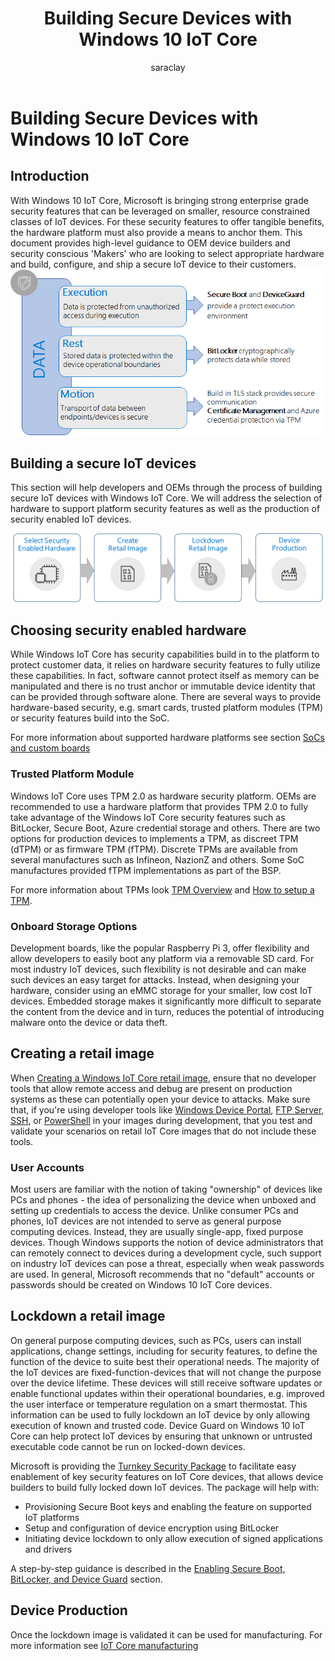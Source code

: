 ﻿---
title: Building Secure Devices with Windows 10 IoT Core
author: saraclay
ms.author: saclayt
ms.date: 08/28/2017
ms.topic: article
description: Learn how to build secure devices by enabling secure boot, implementing TPMs, and more.
keywords: windows iot, security, firmware, secure boot, TPM, Bitlocker, encryption
---

# Building Secure Devices with Windows 10 IoT Core

## Introduction  
With Windows 10 IoT Core, Microsoft is bringing strong enterprise grade security features that can be leveraged on smaller, resource constrained classes of IoT devices. For these security features to offer tangible benefits, the hardware platform must also provide a means to anchor them. This document provides high-level guidance to OEM device builders and security conscious 'Makers' who are looking to select appropriate hardware and build, configure, and ship a secure IoT device to their customers.
![Data Security](../media/SecurityFlowAndCertificates/DataRestExecutionMotion.png)

## Building a secure IoT devices  
This section will help developers and OEMs through the process of building secure IoT devices with Windows IoT Core. We will address the selection of hardware to support platform security features as well as the production of security enabled IoT devices.

![Device Build Process](../media/SecurityFlowAndCertificates/DeviceBuildProcess.png)


## Choosing security enabled hardware
While Windows IoT Core has security capabilities build in to the platform to protect customer data, it relies on hardware security features to fully utilize these capabilities. In fact, software cannot protect itself as memory can be manipulated and there is no trust anchor or immutable device identity that can be provided through software alone. There are several ways to provide hardware-based security, e.g. smart cards, trusted platform modules (TPM) or security features build into the SoC. 

For more information about supported hardware platforms see section [SoCs and custom boards](https://docs.microsoft.com/en-us/windows/iot-core/learn-about-hardware/socsandcustomboards) 

### Trusted Platform Module
Windows IoT Core uses TPM 2.0 as hardware security platform. OEMs are recommended to use a hardware platform that provides TPM 2.0 to fully take advantage of the Windows IoT Core security features such as BitLocker, Secure Boot, Azure credential storage and others. There are two options for production devices to implements a TPM, as discreet TPM (dTPM) or as firmware TPM (fTPM). Discrete TPMs are available from several manufactures such as Infineon, NazionZ and others. Some SoC manufactures provided fTPM implementations as part of the BSP. 

For more information about TPMs look [TPM Overview](https://docs.microsoft.com/en-us/windows/iot-core/secure-your-device/tpm) and [How to setup a TPM](https://docs.microsoft.com/en-us/windows/iot-core/secure-your-device/setuptpm).

### Onboard Storage Options
Development boards, like the popular Raspberry Pi 3, offer flexibility and allow developers to easily boot any platform via a removable SD card. For most industry IoT devices, such flexibility is not desirable and can make such devices an easy target for attacks. Instead, when designing your hardware, consider using an eMMC storage for your smaller, low cost IoT devices. Embedded storage makes it significantly more difficult to separate the content from the device and in turn, reduces the potential of introducing malware onto the device or data theft.

## Creating a retail image 
When [Creating a Windows IoT Core retail image](https://docs.microsoft.com/windows-hardware/manufacture/iot/iot-core-manufacturing-guide), ensure that no developer tools that allow remote access and debug are present on production systems as these can potentially open your device to attacks. Make sure that, if you're using developer tools like [Windows Device Portal](https://docs.microsoft.com/en-us/windows/iot-core/manage-your-device/remotedisplay), [FTP Server](https://docs.microsoft.com/en-us/windows/iot-core/connect-your-device/ftp), [SSH](https://docs.microsoft.com/en-us/windows/iot-core/connect-your-device/ssh), or [PowerShell](https://docs.microsoft.com/en-us/windows/iot-core/connect-your-device/powershell) in your images during development, that you test and validate your scenarios on retail IoT Core images that do not include these tools.

### User Accounts
Most users are familiar with the notion of taking "ownership" of devices like PCs and phones - the idea of personalizing the device when unboxed and setting up credentials to access the device. Unlike consumer PCs and phones, IoT devices are not intended to serve as general purpose computing devices. Instead, they are usually single-app, fixed purpose devices. Though Windows supports the notion of device administrators that can remotely connect to devices during a development cycle, such support on industry IoT devices can pose a threat, especially when weak passwords are used. In general, Microsoft recommends that no "default" accounts or passwords should be created on Windows 10 IoT Core devices.

## Lockdown a retail image
On general purpose computing devices, such as PCs, users can install applications, change settings, including for security features, to define the function of the device to suite best their operational needs. The majority of the IoT devices are fixed-function-devices that will not change the purpose over the device lifetime. These devices will still receive software updates or enable functional updates within their operational boundaries, e.g. improved the user interface or temperature regulation on a smart thermostat. This information can be used to fully lockdown an IoT device by only allowing execution of known and trusted code. Device Guard on Windows 10 IoT Core can help protect IoT devices by ensuring that unknown or untrusted executable code cannot be run on locked-down devices.

Microsoft is providing the [Turnkey Security Package](https://github.com/ms-iot/security/tree/master/TurnkeySecurity) to facilitate easy enablement of key security features on IoT Core devices, that allows device builders to build fully locked down IoT devices. The package will help with:

* Provisioning Secure Boot keys and enabling the feature on supported IoT platforms
* Setup and configuration of device encryption using BitLocker 
* Initiating device lockdown to only allow execution of signed applications and drivers

A step-by-step guidance is described in the [Enabling Secure Boot, BitLocker, and Device Guard](https://docs.microsoft.com/en-us/windows/iot-core/secure-your-device/securebootandbitlocker) section.

## Device Production
Once the lockdown image is validated it can be used for manufacturing. For more information see [IoT Core manufacturing](https://docs.microsoft.com/en-us/windows-hardware/manufacture/iot/)
